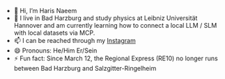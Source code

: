 - 👋 Hi, I’m Haris Naeem
- 🌱 I live in Bad Harzburg and study physics at Leibniz Universität Hannover and am currently learning how to connect a local LLM / SLM with local datasets via MCP.
- 📫 I can be reached through my [Instagram](https://www.instagram.com/haris._naeem/)
- 😄 Pronouns: He/Him Er/Sein
- ⚡ Fun fact: Since March 12, the Regional Express (RE10) no longer runs between Bad Harzburg and Salzgitter-Ringelheim 
<!---
harisnae/harisnae is a ✨ special ✨ repository because its `README.md` (this file) appears on your GitHub profile.
You can click the Preview link to take a look at your changes.
--->
